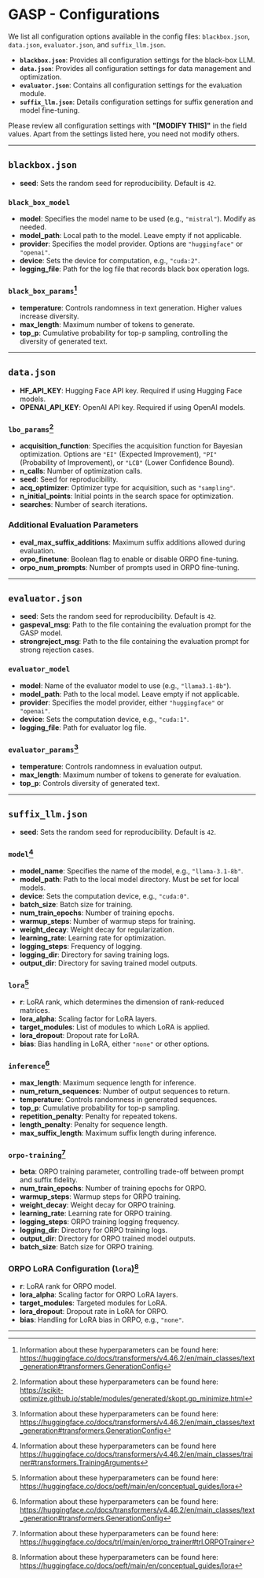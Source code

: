 # GASP - Configurations

We list all configuration options available in the config files: `blackbox.json`, `data.json`, `evaluator.json`, and `suffix_llm.json`.

- **`blackbox.json`**: Provides all configuration settings for the black-box LLM.
- **`data.json`**: Provides all configuration settings for data management and optimization.
- **`evaluator.json`**: Contains all configuration settings for the evaluation module.
- **`suffix_llm.json`**: Details configuration settings for suffix generation and model fine-tuning.

Please review all configuration settings with **"[MODIFY THIS]"** in the field values. Apart from the settings listed here, you need not modify others.

---

## `blackbox.json`

- **seed**: Sets the random seed for reproducibility. Default is `42`.

### `black_box_model`
- **model**: Specifies the model name to be used (e.g., `"mistral"`). Modify as needed.
- **model_path**: Local path to the model. Leave empty if not applicable.
- **provider**: Specifies the model provider. Options are `"huggingface"` or `"openai"`.
- **device**: Sets the device for computation, e.g., `"cuda:2"`.
- **logging_file**: Path for the log file that records black box operation logs.

### `black_box_params`[^1]
- **temperature**: Controls randomness in text generation. Higher values increase diversity.
- **max_length**: Maximum number of tokens to generate.
- **top_p**: Cumulative probability for top-p sampling, controlling the diversity of generated text.

---

## `data.json`

- **HF_API_KEY**: Hugging Face API key. Required if using Hugging Face models.
- **OPENAI_API_KEY**: OpenAI API key. Required if using OpenAI models.

### `lbo_params`[^2]
- **acquisition_function**: Specifies the acquisition function for Bayesian optimization. Options are `"EI"` (Expected Improvement), `"PI"` (Probability of Improvement), or `"LCB"` (Lower Confidence Bound).
- **n_calls**: Number of optimization calls.
- **seed**: Seed for reproducibility.
- **acq_optimizer**: Optimizer type for acquisition, such as `"sampling"`.
- **n_initial_points**: Initial points in the search space for optimization.
- **searches**: Number of search iterations.

### Additional Evaluation Parameters
- **eval_max_suffix_additions**: Maximum suffix additions allowed during evaluation.
- **orpo_finetune**: Boolean flag to enable or disable ORPO fine-tuning.
- **orpo_num_prompts**: Number of prompts used in ORPO fine-tuning.

---

## `evaluator.json`

- **seed**: Sets the random seed for reproducibility. Default is `42`.
- **gaspeval_msg**: Path to the file containing the evaluation prompt for the GASP model.
- **strongreject_msg**: Path to the file containing the evaluation prompt for strong rejection cases.

### `evaluator_model`
- **model**: Name of the evaluator model to use (e.g., `"llama3.1-8b"`).
- **model_path**: Path to the local model. Leave empty if not applicable.
- **provider**: Specifies the model provider, either `"huggingface"` or `"openai"`.
- **device**: Sets the computation device, e.g., `"cuda:1"`.
- **logging_file**: Path for evaluator log file.

### `evaluator_params`[^1]
- **temperature**: Controls randomness in evaluation output.
- **max_length**: Maximum number of tokens to generate for evaluation.
- **top_p**: Controls diversity of generated text.

---

## `suffix_llm.json`

- **seed**: Sets the random seed for reproducibility. Default is `42`.

### `model`[^3]
- **model_name**: Specifies the name of the model, e.g., `"llama-3.1-8b"`.
- **model_path**: Path to the local model directory. Must be set for local models.
- **device**: Sets the computation device, e.g., `"cuda:0"`.
- **batch_size**: Batch size for training.
- **num_train_epochs**: Number of training epochs.
- **warmup_steps**: Number of warmup steps for training.
- **weight_decay**: Weight decay for regularization.
- **learning_rate**: Learning rate for optimization.
- **logging_steps**: Frequency of logging.
- **logging_dir**: Directory for saving training logs.
- **output_dir**: Directory for saving trained model outputs.
  
### `lora`[^4]
- **r**: LoRA rank, which determines the dimension of rank-reduced matrices.
- **lora_alpha**: Scaling factor for LoRA layers.
- **target_modules**: List of modules to which LoRA is applied.
- **lora_dropout**: Dropout rate for LoRA.
- **bias**: Bias handling in LoRA, either `"none"` or other options.

### `inference`[^1]
- **max_length**: Maximum sequence length for inference.
- **num_return_sequences**: Number of output sequences to return.
- **temperature**: Controls randomness in generated sequences.
- **top_p**: Cumulative probability for top-p sampling.
- **repetition_penalty**: Penalty for repeated tokens.
- **length_penalty**: Penalty for sequence length.
- **max_suffix_length**: Maximum suffix length during inference.

### `orpo-training`[^5]
- **beta**: ORPO training parameter, controlling trade-off between prompt and suffix fidelity.
- **num_train_epochs**: Number of training epochs for ORPO.
- **warmup_steps**: Warmup steps for ORPO training.
- **weight_decay**: Weight decay for ORPO training.
- **learning_rate**: Learning rate for ORPO training.
- **logging_steps**: ORPO training logging frequency.
- **logging_dir**: Directory for ORPO training logs.
- **output_dir**: Directory for ORPO trained model outputs.
- **batch_size**: Batch size for ORPO training.

### ORPO LoRA Configuration (`lora`)[^4]
- **r**: LoRA rank for ORPO model.
- **lora_alpha**: Scaling factor for ORPO LoRA layers.
- **target_modules**: Targeted modules for LoRA.
- **lora_dropout**: Dropout rate in LoRA for ORPO.
- **bias**: Handling for LoRA bias in ORPO, e.g., `"none"`.

---

[^1]: Information about these hyperparameters can be found here: https://huggingface.co/docs/transformers/v4.46.2/en/main_classes/text_generation#transformers.GenerationConfig
[^2]: Information about these hyperparameters can be found here: https://scikit-optimize.github.io/stable/modules/generated/skopt.gp_minimize.html
[^3]: Information about these hyperparameters can be found here https://huggingface.co/docs/transformers/v4.46.2/en/main_classes/trainer#transformers.TrainingArguments
[^4]: Information about these hyperparameters can be found here: https://huggingface.co/docs/peft/main/en/conceptual_guides/lora
[^5]: Information about these hyperparameters can be found here: https://huggingface.co/docs/trl/main/en/orpo_trainer#trl.ORPOTrainer
